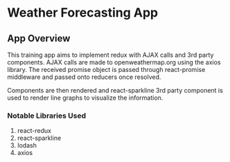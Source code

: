 # Weather Forecasting App

## App Overview

This training app aims to implement redux with AJAX calls and 3rd party
components. AJAX calls are made to openweathermap.org using the axios library.
The received promise object is passed through react-promise middleware and
passed onto reducers once resolved.

Components are then rendered and react-sparkline 3rd party component is used 
to render line graphs to visualize the information.

### Notable Libraries Used
1. react-redux
2. react-sparkline
3. lodash
4. axios